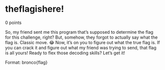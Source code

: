 # theflagishere!
0 points

So, my friend sent me this program that’s supposed to determine the flag for this challenge, right? But, somehow, they forgot to actually say what the flag is. Classic move. 😂 Now, it’s on you to figure out what the true flag is. If you can crack it and figure out what my friend was trying to send, that flag is all yours! Ready to flex those decoding skills? Let’s get it!

Format: bronco{flag}
